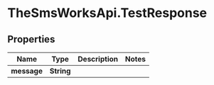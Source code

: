 # TheSmsWorksApi.TestResponse

## Properties

Name | Type | Description | Notes
------------ | ------------- | ------------- | -------------
**message** | **String** |  | 


